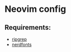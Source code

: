 # Neovim config

## Requirements: 
- [ripgrep](https://github.com/BurntSushi/ripgrep)
- [nerdfonts](https://www.nerdfonts.com/)
